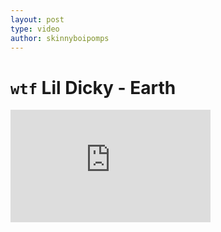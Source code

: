 ```yaml
---
layout: post
type: video
author: skinnyboipomps
---
```

# `wtf` Lil Dicky - Earth
<iframe id="ytplayer" type="text/html" width="320" height="180" src="https://www.youtube.com/embed/pvuN_WvF1to?autoplay=1" frameborder="0" allowfullscreen>